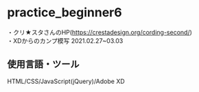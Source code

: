 # practice_beginner6  
・クリ★スタさんのHP(https://crestadesign.org/cording-second/)  
・XDからのカンプ模写 2021.02.27~03.03

## 使用言語・ツール
HTML/CSS/JavaScript(jQuery)/Adobe XD
